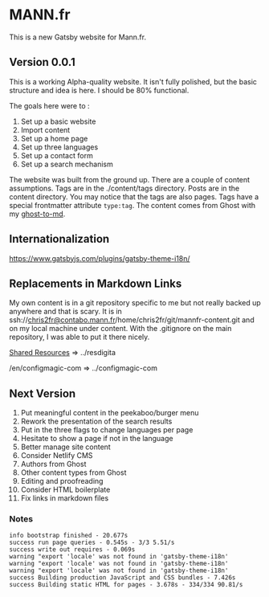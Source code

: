 # MANN.fr

This is a new Gatsby website for Mann.fr.

## Version 0.0.1

This is a working Alpha-quality website. It isn't fully polished, but the basic structure and idea is here. I should be 80% functional.

The goals here were to :

1. Set up a basic website
2. Import content
3. Set up a home page
4. Set up three languages
5. Set up a contact form
6. Set up a search mechanism

The website was built from the ground up. There are a couple of content assumptions. Tags are in the ./content/tags directory. Posts are in the content directory. You may notice that the tags are also pages. Tags have a special frontmatter attribute `type:tag`. The content comes from Ghost with my [ghost-to-md](https://github.com/chris2fr/ghost-to-md).

## Internationalization

https://www.gatsbyjs.com/plugins/gatsby-theme-i18n/

## Replacements in Markdown Links

My own content is in a git repository specific to me but not really backed up anywhere and that is scary. It is in ssh://chris2fr@contabo.mann.fr/home/chris2fr/git/mannfr-content.git and on my local machine under content. With the .gitignore on the main repository, I was able to put it there nicely. 

[Shared Resources](https://www.mann.fr/en/realizations/drawing-board/resdigita/)  => ../resdigita

/en/configmagic-com => ../configmagic-com

## Next Version

1. Put meaningful content in the peekaboo/burger menu
2. Rework the presentation of the search results
3. Put in the three flags to change languages per page
4. Hesitate to show a page if not in the language
5. Better manage site content
6. Consider Netlify CMS
7. Authors from Ghost
8. Other content types from Ghost
9. Editing and proofreading
10. Consider HTML boilerplate
11. Fix links in markdown files

### Notes

```
info bootstrap finished - 20.677s
success run page queries - 0.545s - 3/3 5.51/s
success write out requires - 0.069s
warning "export 'locale' was not found in 'gatsby-theme-i18n'
warning "export 'locale' was not found in 'gatsby-theme-i18n'
warning "export 'locale' was not found in 'gatsby-theme-i18n'
success Building production JavaScript and CSS bundles - 7.426s
success Building static HTML for pages - 3.678s - 334/334 90.81/s
```
